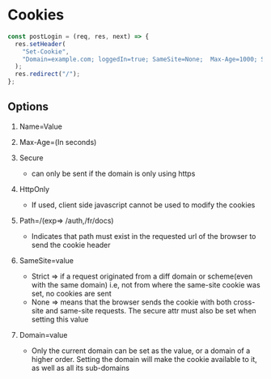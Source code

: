 # Cookies

```js
const postLogin = (req, res, next) => {
  res.setHeader(
    "Set-Cookie",
    "Domain=example.com; loggedIn=true; SameSite=None;  Max-Age=1000; Secure; HttpOnly"
  );
  res.redirect("/");
};
```

## Options

1. Name=Value

2. Max-Age=(In seconds)

3. Secure

   - can only be sent if the domain is only using https

4. HttpOnly

   - If used, client side javascript cannot be used to modify the cookies

5. Path=/(exp=> /auth,/fr/docs)

   - Indicates that path must exist in the requested url of the browser to send the cookie header

6. SameSite=value

   - Strict => if a request originated from a diff domain or scheme(even with the same domain) i.e, not from where the same-site cookie was set, no cookies are sent
   - None => means that the browser sends the cookie with both cross-site and same-site requests. The secure attr must also be set when setting this value

7. Domain=value
   - Only the current domain can be set as the value, or a domain of a higher order. Setting the domain will make the cookie available to it, as well as all its sub-domains
